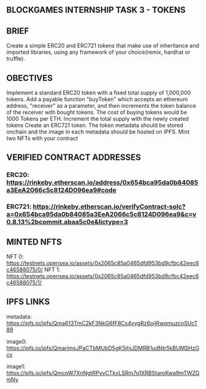 ## BLOCKGAMES INTERNSHIP TASK 3 - TOKENS

## BRIEF
Create a simple ERC20 and ERC721 tokens that make use of inheritance and imported libraries, using any framework of your choice(remix, hardhat or truffle).

## OBECTIVES
Implement a standard ERC20 token with a fixed total supply of 1,000,000 tokens.
Add a payable function "buyToken" which accepts an ethereum address, "receiver" as a parameter, and then increments the token balance of the receiver with bought tokens.
The cost of buying tokens would be 1000 Tokens per ETH.
Increment the total supply with the newly created tokens
Create an ERC721 token.
The token metadata should be stored onchain and the image in each metadata should be hosted on IPFS.
Mint two NFTs with your contract

## VERIFIED CONTRACT ADDRESSES
### ERC20: https://rinkeby.etherscan.io/address/0x654bca95da0b84085a3EeA2066c5c8124D096ea9#code
### ERC721: https://rinkeby.etherscan.io/verifyContract-solc?a=0x654bca95da0b84085a3EeA2066c5c8124D096ea9&c=v0.8.13%2bcommit.abaa5c0e&lictype=3

## MINTED NFTS
NFT 0: https://testnets.opensea.io/assets/0x2065c85a0465dfd953bd9cfbc42eec6c46588075/0/
NFT 1: https://testnets.opensea.io/assets/0x2065c85a0465dfd953bd9cfbc42eec6c46588075/1/

## IPFS LINKS
metadata: https://ipfs.io/ipfs/Qma613TmC2kF3NkG6fF8Cs4vygRz6oijRwqmuzcnSUcT89

image0: https://ipfs.io/ipfs/QmarjmsJPaCTbMUbD5gK5jhiJDMRB1udNtr5kBUMSHzGcv

image1: https://ipfs.io/ipfs/QmcpW7XnNgtRPyvCTkvLSRm7o1XRBStaroKwa9mTWZGmNy








